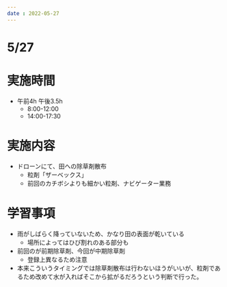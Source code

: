 ```yaml
---
date : 2022-05-27
---
```


# 5/27

# 実施時間

- 午前4h 午後3.5h
    - 8:00-12:00
    - 14:00-17:30

# 実施内容

- ドローンにて、田への除草剤散布
    - 粒剤「ザーベックス」
    - 前回のカチボシよりも細かい粒剤、ナビゲーター業務

# 学習事項

- 雨がしばらく降っていないため、かなり田の表面が乾いている
    - 場所によってはひび割れのある部分も
- 前回のが前期除草剤、今回が中期除草剤
    - 登録上異なるため注意
- 本来こういうタイミングでは除草剤散布は行わないほうがいいが、粒剤であるため改めて水が入ればそこから拡がるだろうという判断で行った。